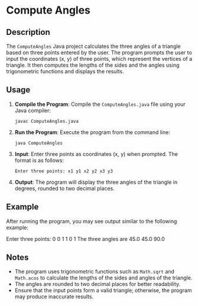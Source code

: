# Compute Angles

## Description

The `ComputeAngles` Java project calculates the three angles of a triangle based on three points entered by the user. The program prompts the user to input the coordinates (x, y) of three points, which represent the vertices of a triangle. It then computes the lengths of the sides and the angles using trigonometric functions and displays the results.

## Usage

1. **Compile the Program**: Compile the `ComputeAngles.java` file using your Java compiler:
    ```
    javac ComputeAngles.java
    ```

2. **Run the Program**: Execute the program from the command line:
    ```
    java ComputeAngles
    ```

3. **Input**: Enter three points as coordinates (x, y) when prompted. The format is as follows:
    ```
    Enter three points: x1 y1 x2 y2 x3 y3
    ```

4. **Output**: The program will display the three angles of the triangle in degrees, rounded to two decimal places.

## Example

After running the program, you may see output similar to the following example:

Enter three points: 0 0 1 1 0 1
The three angles are 45.0 45.0 90.0


## Notes

- The program uses trigonometric functions such as `Math.sqrt` and `Math.acos` to calculate the lengths of the sides and angles of the triangle.
- The angles are rounded to two decimal places for better readability.
- Ensure that the input points form a valid triangle; otherwise, the program may produce inaccurate results.
